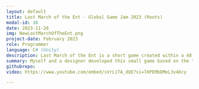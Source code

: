 ```yaml
---
layout: default
title: Last March of the Ent - Global Game Jam 2023 (Roots)
modal-id: 16
date: 2023-11-28
img: NewLastMarchOfTheEnt.png
project-date: February 2023
role: Programmer
language: C# (Unity)
description: Last March of the Ent is a short game created within a 48 hour time frame as part of the Global Game Jam 2023. The team was composed of a designer and myself as programmer. The theme of this project was “Roots”; so we decided to make the player control an Ent digging its roots into the ground in order to fight against gravity, whilst knocking away the Lumberjack's deadly axes. We took inspiration from QWOP for the control scheme.
summary: Myself and a designer developed this small game based on the theme, "Roots"
githubrepo: 
video: https://www.youtube.com/embed/sVrLiTA_dUE?si=lKPEMbDMeL3v4bcy

---
```

